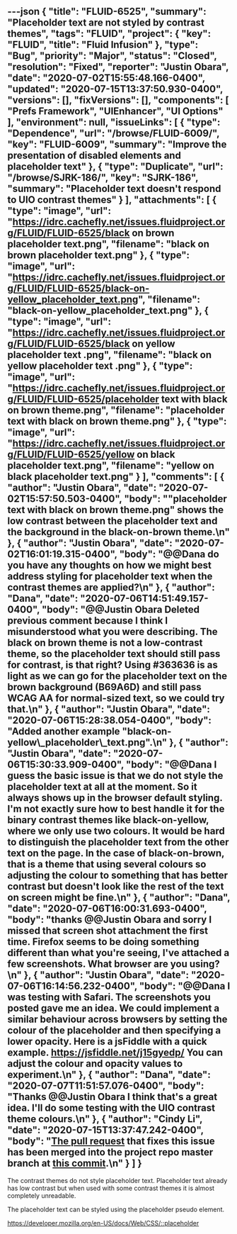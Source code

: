 ---json
{
  "title": "FLUID-6525",
  "summary": "Placeholder text are not styled by contrast themes",
  "tags": "FLUID",
  "project": {
    "key": "FLUID",
    "title": "Fluid Infusion"
  },
  "type": "Bug",
  "priority": "Major",
  "status": "Closed",
  "resolution": "Fixed",
  "reporter": "Justin Obara",
  "date": "2020-07-02T15:55:48.166-0400",
  "updated": "2020-07-15T13:37:50.930-0400",
  "versions": [],
  "fixVersions": [],
  "components": [
    "Prefs Framework",
    "UIEnhancer",
    "UI Options"
  ],
  "environment": null,
  "issueLinks": [
    {
      "type": "Dependence",
      "url": "/browse/FLUID-6009/",
      "key": "FLUID-6009",
      "summary": "Improve the presentation of disabled elements and placeholder text"
    },
    {
      "type": "Duplicate",
      "url": "/browse/SJRK-186/",
      "key": "SJRK-186",
      "summary": "Placeholder text doesn't respond to UIO contrast themes"
    }
  ],
  "attachments": [
    {
      "type": "image",
      "url": "https://idrc.cachefly.net/issues.fluidproject.org/FLUID/FLUID-6525/black on brown placeholder text.png",
      "filename": "black on brown placeholder text.png"
    },
    {
      "type": "image",
      "url": "https://idrc.cachefly.net/issues.fluidproject.org/FLUID/FLUID-6525/black-on-yellow_placeholder_text.png",
      "filename": "black-on-yellow_placeholder_text.png"
    },
    {
      "type": "image",
      "url": "https://idrc.cachefly.net/issues.fluidproject.org/FLUID/FLUID-6525/black on yellow placeholder text .png",
      "filename": "black on yellow placeholder text .png"
    },
    {
      "type": "image",
      "url": "https://idrc.cachefly.net/issues.fluidproject.org/FLUID/FLUID-6525/placeholder text with black on brown theme.png",
      "filename": "placeholder text with black on brown theme.png"
    },
    {
      "type": "image",
      "url": "https://idrc.cachefly.net/issues.fluidproject.org/FLUID/FLUID-6525/yellow on black placeholder text.png",
      "filename": "yellow on black placeholder text.png"
    }
  ],
  "comments": [
    {
      "author": "Justin Obara",
      "date": "2020-07-02T15:57:50.503-0400",
      "body": "\"placeholder text with black on brown theme.png\" shows the low contrast between the placeholder text and the background in the black-on-brown theme.\n"
    },
    {
      "author": "Justin Obara",
      "date": "2020-07-02T16:01:19.315-0400",
      "body": "@@Dana do you have any thoughts on how we might best address styling for placeholder text when the contrast themes are applied?\n"
    },
    {
      "author": "Dana",
      "date": "2020-07-06T14:51:49.157-0400",
      "body": "@@Justin Obara Deleted previous comment because I think I misunderstood what you were describing. The black on brown theme is not a low-contrast theme, so the placeholder text should still pass for contrast, is that right? Using #363636 is as light as we can go for the placeholder text on the brown background (B69A6D) and still pass WCAG AA for normal-sized text, so we could try that.\n"
    },
    {
      "author": "Justin Obara",
      "date": "2020-07-06T15:28:38.054-0400",
      "body": "Added another example \"black-on-yellow\\_placeholder\\_text.png\".\n"
    },
    {
      "author": "Justin Obara",
      "date": "2020-07-06T15:30:33.909-0400",
      "body": "@@Dana I guess the basic issue is that we do not style the placeholder text at all at the moment. So it always shows up in the browser default styling. I'm not exactly sure how to best handle it for the binary contrast themes like black-on-yellow, where we only use two colours. It would be hard to distinguish the placeholder text from the other text on the page. In the case of black-on-brown, that is a theme that using several colours so adjusting the colour to something that has better contrast but doesn't look like the rest of the text on screen might be fine.\n"
    },
    {
      "author": "Dana",
      "date": "2020-07-06T16:00:31.693-0400",
      "body": "thanks @@Justin Obara and sorry I missed that screen shot attachment the first time. Firefox seems to be doing something different than what you're seeing, I've attached a few screenshots. What browser are you using?\n"
    },
    {
      "author": "Justin Obara",
      "date": "2020-07-06T16:14:56.232-0400",
      "body": "@@Dana I was testing with Safari. The screenshots you posted gave me an idea. We could implement a similar behaviour across browsers by setting the colour of the placeholder and then specifying a lower opacity. Here is a jsFiddle with a quick example. <https://jsfiddle.net/j15gyedp/> You can adjust the colour and opacity values to experiment.\n"
    },
    {
      "author": "Dana",
      "date": "2020-07-07T11:51:57.076-0400",
      "body": "Thanks @@Justin Obara I think that's a great idea. I'll do some testing with the UIO contrast theme colours.\n"
    },
    {
      "author": "Cindy Li",
      "date": "2020-07-15T13:37:47.242-0400",
      "body": "[The pull request](https://github.com/fluid-project/infusion/pull/999) that fixes this issue has been merged into the project repo master branch at [this commit](https://github.com/fluid-project/infusion/commit/fffee177a7cbe9c1f78d98bb74bffc7b8db274bb).\n"
    }
  ]
}
---
The contrast themes do not style placeholder text. Placeholder text already has low contrast but when used with some contrast themes it is almost completely unreadable.

The placeholder text can be styled using the placeholder pseudo element.

<https://developer.mozilla.org/en-US/docs/Web/CSS/::placeholder>

        